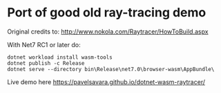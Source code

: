 # Port of good old ray-tracing demo

Original credits to: http://www.nokola.com/Raytracer/HowToBuild.aspx

With Net7 RC1 or later do:
```
dotnet workload install wasm-tools
dotnet publish -c Release
dotnet serve --directory bin\Release\net7.0\browser-wasm\AppBundle\
```

Live demo here https://pavelsavara.github.io/dotnet-wasm-raytracer/